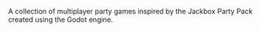 A collection of multiplayer party games inspired by the Jackbox Party Pack created using the Godot engine.
